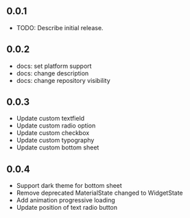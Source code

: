 ## 0.0.1

* TODO: Describe initial release.

## 0.0.2

- docs: set platform support
- docs: change description
- docs: change repository visibility


## 0.0.3

- Update custom textfield
- Update custom radio option
- Update custom checkbox
- Update custom typography
- Update custom bottom sheet

## 0.0.4
- Support dark theme for bottom sheet
- Remove deprecated MaterialState changed to WidgetState
- Add animation progressive loading
- Update position of text radio button
